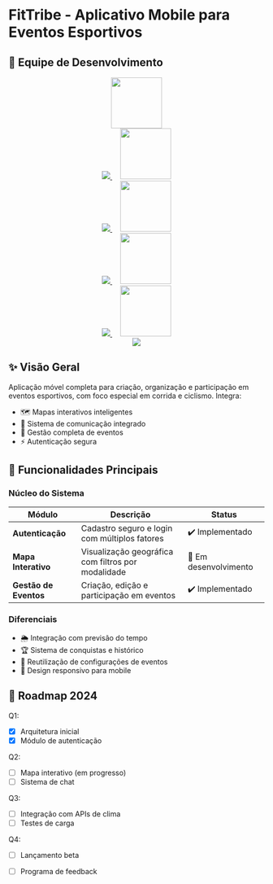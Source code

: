 # FitTribe - Aplicativo Mobile para Eventos Esportivos

## 👥 Equipe de Desenvolvimento

<p align="center">
  <a href="https://github.com/cadu321r">
    <img src="https://avatars.githubusercontent.com/u/154270394?v=4" width="100"/><br>
    <img src="https://img.shields.io/static/v1?label=&message=Carlos%20Eduardo&color=1E3A8A&style=for-the-badge&logo=github"/>
  </a>
  &nbsp;&nbsp;&nbsp;
  <a href="https://github.com/ArtLevy">
    <img src="https://github.com/ArtLevy.png" width="100"/><br>
    <img src="https://img.shields.io/static/v1?label=&message=Art%20Levy&color=1E3A8A&style=for-the-badge&logo=github"/>
  </a>
  &nbsp;&nbsp;&nbsp;
  <a href="https://github.com/CarlosLevyM">
    <img src="https://github.com/CarlosLevyM.png" width="100"/><br>
    <img src="https://img.shields.io/static/v1?label=&message=Carlos%20Levy&color=1E3A8A&style=for-the-badge&logo=github"/>
  </a>
  &nbsp;&nbsp;&nbsp;
  <a href="https://github.com/NETOooliveira">
    <img src="https://github.com/NETOooliveira.png" width="100"/><br>
    <img src="https://img.shields.io/static/v1?label=&message=Neto%20Oliveira&color=1E3A8A&style=for-the-badge&logo=github"/>
  </a>
  &nbsp;&nbsp;&nbsp;
  <a href="https://github.com/UlissesBernardo">
    <img src="https://github.com/UlissesBernardo.png" width="100"/><br>
    <img src="https://img.shields.io/static/v1?label=&message=Ulisses%20Bernardo&color=1E3A8A&style=for-the-badge&logo=github"/>
  </a>
</p>


## ✨ Visão Geral

Aplicação móvel completa para criação, organização e participação em eventos esportivos, com foco especial em corrida e ciclismo. Integra:

- 🗺️ Mapas interativos inteligentes
- 💬 Sistema de comunicação integrado
- 📅 Gestão completa de eventos
- ⚡ Autenticação segura

## 🚀 Funcionalidades Principais

### Núcleo do Sistema
| Módulo | Descrição | Status |
|--------|-----------|--------|
| **Autenticação** | Cadastro seguro e login com múltiplos fatores | ✔️ Implementado |
| **Mapa Interativo** | Visualização geográfica com filtros por modalidade | 🚧 Em desenvolvimento |
| **Gestão de Eventos** | Criação, edição e participação em eventos | ✔️ Implementado |

### Diferenciais
- 🌦️ Integração com previsão do tempo
- 🏆 Sistema de conquistas e histórico
- 🔄 Reutilização de configurações de eventos
- 📱 Design responsivo para mobile
  

## 📌 Roadmap 2024

Q1:
- [x] Arquitetura inicial
- [x] Módulo de autenticação

Q2:
- [ ] Mapa interativo (em progresso)
- [ ] Sistema de chat

Q3:
- [ ] Integração com APIs de clima
- [ ] Testes de carga

Q4:
- [ ] Lançamento beta
- [ ] Programa de feedback

